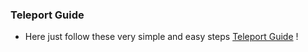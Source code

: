 ### Teleport Guide

- Here just follow these very simple and easy steps [Teleport Guide](https://goteleport.com/docs/getting-started/linux-server/) !
